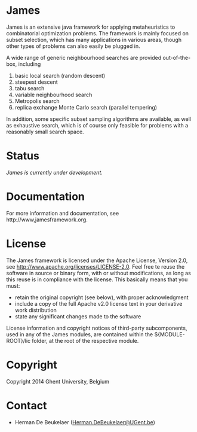 James
=====

James is an extensive java framework for applying metaheuristics to combinatorial optimization problems. The framework is mainly focused on subset selection, which has many applications in various areas, though other types of problems can also easily be plugged in.


A wide range of generic neighbourhood searches are provided out-of-the-box, including

1. basic local search (random descent)
2. steepest descent
3. tabu search
4. variable neighbourhood search
5. Metropolis search
6. replica exchange Monte Carlo search (parallel tempering)

In addition, some specific subset sampling algorithms are available, as well as exhaustive search, which is of course only feasible for problems with a reasonably small search space.

Status
======

*James is currently under development.*

Documentation
=============

For more information and documentation, see http://www,jamesframework.org.

License
=======

The James framework is licensed under the Apache License, Version 2.0, see http://www.apache.org/licenses/LICENSE-2.0. Feel free te reuse the software in source or binary form, with or without modifications, as long as this reuse is in compliance with the license. This basically means that you must:

 - retain the original copyright (see below), with proper acknowledgment
 - include a copy of the full Apache v2.0 license text in your derivative work distribution
 - state any significant changes made to the software
 
License information and copyright notices of third-party subcomponents, used in any of the James modules, are contained within the ${MODULE-ROOT}/lic folder, at the root of the respective module.

Copyright
=========

Copyright 2014 Ghent University, Belgium

Contact
=======

 - Herman De Beukelaer (Herman.DeBeukelaer@UGent.be)